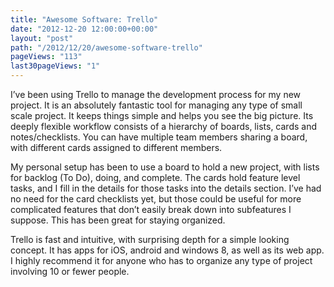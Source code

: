 ```yaml
---
title: "Awesome Software: Trello"
date: "2012-12-20 12:00:00+00:00"
layout: "post"
path: "/2012/12/20/awesome-software-trello"
pageViews: "113"
last30pageViews: "1"
---
```



I’ve been using Trello to manage the development process for my new project.  It is an absolutely fantastic tool for managing any type of small scale project.  It keeps things simple and helps you see the big picture. Its deeply flexible workflow consists of a hierarchy of boards, lists, cards and notes/checklists.  You can have multiple team members  sharing a board, with different cards assigned to different members.

My personal setup has been to use a board to hold a new project, with lists for backlog (To Do), doing, and complete.  The cards hold feature level tasks, and I fill in the details for those tasks into the details section.  I’ve had no need for the card checklists yet, but those could be useful for more complicated features that don’t easily break down into subfeatures I suppose.  This has been great for staying organized.

Trello is fast and intuitive, with surprising depth for a simple looking concept. It has apps for iOS, android and windows 8, as well as its web app.  I highly recommend it for anyone who has to organize any type of project involving 10 or fewer people.


